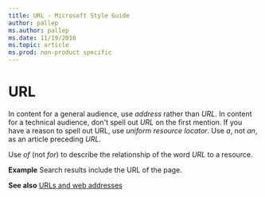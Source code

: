 ```yaml
---
title: URL - Microsoft Style Guide
author: pallep
ms.author: pallep
ms.date: 11/19/2016
ms.topic: article
ms.prod: non-product specific
---
```


# URL

In content for a general audience, use *address* rather than *URL*. In content for a technical audience, don't spell out *URL* on the first mention. If you have a reason to spell out URL, use *uniform* *resource locator*. Use *a*, not *an*, as an article preceding *URL*.

Use *of* (not *for*) to describe the relationship of the word *URL* to a resource. 

**Example** Search results include the URL of the page. 

**See also** [URLs and web addresses](/style-guide/urls-web-addresses)
